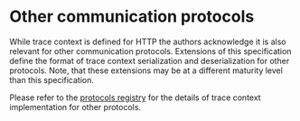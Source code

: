 # Other communication protocols

While trace context is defined for HTTP the authors acknowledge it is also relevant
for other communication protocols. Extensions of this specification define the
format of trace context serialization and deserialization for other protocols.
Note, that these extensions may be at a different maturity level than this specification.

Please refer to the [protocols registry](https://w3c.github.io/trace-context-protocols-registry/) for the
details of trace context implementation for other protocols.

